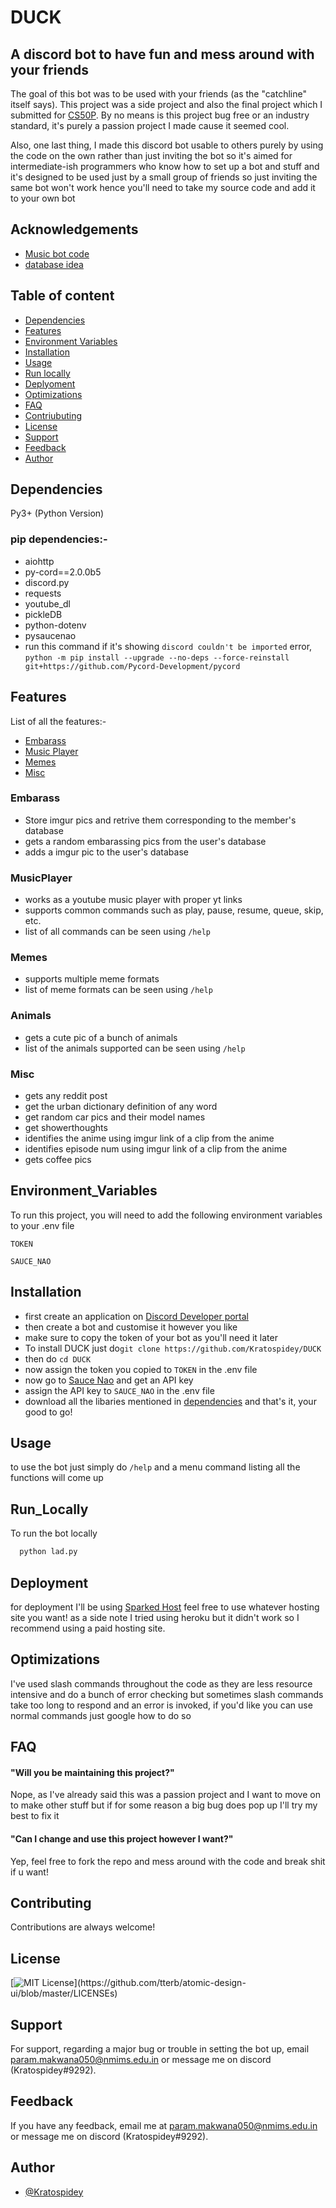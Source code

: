 # DUCK

## A discord bot to have fun and mess around with your friends

The goal of this bot was to be used with your friends (as the "catchline" itself says).
This project was a side project and also the final project which I submitted for [CS50P](https://cs50.harvard.edu/python/2022/).
By no means is this project bug free or an industry standard, it's purely a passion project I made
cause it seemed cool.

Also, one last thing, I made this discord bot usable to others purely by using the code on the own rather than just inviting the bot
so it's aimed for intermediate-ish programmers who know how to set up a bot and stuff
and it's designed to be used just by a small group of friends so just inviting the same bot won't work hence you'll need to take my source code and add it to your own bot

## Acknowledgements

- [Music bot code](https://stackoverflow.com/a/66630462/18929666)
- [database idea](https://www.freecodecamp.org/news/create-a-discord-bot-with-python/)

## Table of content

* [Dependencies](#Dependencies)
* [Features](#Features)
* [Environment Variables](#Environment_Variables)
* [Installation](#Installation)
* [Usage](#Usage)
* [Run locally](#Run_Locally)
* [Deplyoment](#Deplyoment)
* [Optimizations](#Optimizations)
* [FAQ](#FAQ)
* [Contriubuting](#Contriubuting)
* [License](#License)
* [Support](#Support)
* [Feedback](#Feedback)
* [Author](#Author)

## Dependencies

Py3+ (Python Version)

### pip dependencies:-

* aiohttp
* py-cord==2.0.0b5
* discord.py
* requests
* youtube_dl
* pickleDB
* python-dotenv
* pysaucenao
* run this command if it's showing `discord couldn't be imported` error, `python -m pip install --upgrade --no-deps --force-reinstall git+https://github.com/Pycord-Development/pycord`

## Features

List of all the features:-

* [Embarass](#Embarass)
* [Music Player](#MusicPlayer)
* [Memes](#Memes)
* [Misc](#Misc)

### Embarass

- Store imgur pics and retrive them corresponding to the member's database
- gets a random embarassing pics from the user's database
- adds a imgur pic to the user's database

### MusicPlayer

- works as a youtube music player with proper yt links
- supports common commands such as play, pause, resume, queue, skip, etc.
- list of all commands can be seen using `/help`

### Memes

- supports multiple meme formats
- list of meme formats can be seen using `/help`

### Animals

- gets a cute pic of a bunch of animals
- list of the animals supported can be seen using `/help`

### Misc

- gets any reddit post
- get the urban dictionary definition of any word
- get random car pics and their model names
- get showerthoughts
- identifies the anime using imgur link of a clip from the anime
- identifies episode num using imgur link of a clip from the anime
- gets coffee pics

## Environment_Variables

To run this project, you will need to add the following environment variables to your .env file

`TOKEN`

`SAUCE_NAO`

## Installation

* first create an application on [Discord Developer portal](https://discord.com/developers/applications)
* then create a bot and customise it however you like
* make sure to copy the token of your bot as you'll need it later
* To install DUCK just do`git clone https://github.com/Kratospidey/DUCK`
* then do `cd DUCK`
* now assign the token you copied to `TOKEN` in the .env file
* now go to [Sauce Nao](https://saucenao.com/) and get an API key
* assign the API key to `SAUCE_NAO` in the .env file
* download all the libaries mentioned in [dependencies](#dependencies)
  and that's it, your good to go!

## Usage

to use the bot just simply do `/help` and a menu command listing
all the functions will come up

## Run_Locally

To run the bot locally

```bash
  python lad.py
```

## Deployment

for deployment I'll be using [Sparked Host](https://sparkedhost.com/discord-bot-hosting)
feel free to use whatever hosting site you want!
as a side note I tried using heroku but it didn't work so I recommend using a paid hosting site.

## Optimizations

I've used slash commands throughout the code as they are less resource intensive
and do a bunch of error checking but sometimes slash commands take too long to respond
and an error is invoked, if you'd like you can use normal commands just google how to do so

## FAQ

#### "Will you be maintaining this project?"

Nope, as I've already said this was a passion project
and I want to move on to make other stuff but if for some reason a big bug does pop up
I'll try my best to fix it

#### "Can I change and use this project however I want?"

Yep, feel free to fork the repo and mess around with the code and break shit if u want!

## Contributing

Contributions are always welcome!

## License

[![MIT License](https://img.shields.io/apm/l/atomic-design-ui.svg?)](https://github.com/tterb/atomic-design-ui/blob/master/LICENSEs)

## Support

For support, regarding a major bug or trouble in setting the bot up,
email param.makwana050@nmims.edu.in or message me on discord (Kratospidey#9292).

## Feedback

If you have any feedback, email me at param.makwana050@nmims.edu.in or message me on discord (Kratospidey#9292).

## Author

- [@Kratospidey](https://www.github.com/Kratospidey)
